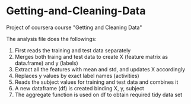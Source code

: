 Getting-and-Cleaning-Data
=========================

Project of coursera course "Getting and Cleaning Data"


The analysis file does the followings:
1. First reads the training and test data separately
2. Merges both traing and test data to create X (feature matrix as data.frame) and y (labels)
3. Extract all the features with mean and std, and updates X accordingly
4. Replaces y values by exact label names (activities)
5. Reads the subject values for training and test data and combines it
5. A new dataframe (df) is created binding X, y, subject
6. The aggregate function is used on df to obtain required tidy data set
